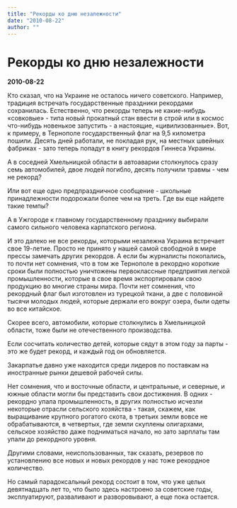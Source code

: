 ```yaml
---
title: "Рекорды ко дню незалежности"
date: "2010-08-22"
author: ""
---
```


# Рекорды ко дню незалежности

**2010-08-22** 

Кто сказал, что на Украине не осталось ничего советского. Например, традиция встречать государственные праздники рекордами сохранилась. Естественно, что рекорды теперь не какие-нибудь «совковые» - типа новый	 прокатный стан ввести в строй или в космос что-нибудь новенькое запустить - а настоящие, «цивилизованные». Вот, к примеру, в Тернополе государственный флаг на 9,5 километра пошили. Десять дней работали, не покладая рук, на местных швейных фабриках - зато теперь попадут в книгу рекордов Гиннеса Украины.

А в соседней Хмельницкой области в автоаварии столкнулось сразу семь автомобилей, двое людей погибло, десять получили травмы - чем не рекорд?

Или вот еще одно предпраздничное сообщение - школьные принадлежности подорожали более чем на треть. Где вы еще найдете такие темпы?

А в Ужгороде к главному государственному празднику выбирали самого сильного человека карпатского региона.

И это далеко не все рекорды, которыми незалежна Украина встречает свое 19-летие. Просто не принято у нашей самой свободной в мире прессы замечать других рекордов. А если бы журналисты покопались, то почти нет сомнения, что в том же Тернополе в рекордно короткие сроки были полностью уничтожены первоклассные предприятия легкой промышленности, которые в свое время экспортировали свою продукцию во многие страны мира. Почти нет сомнения, что рекордный флаг был изготовлен из турецкой ткани, а две с половиной тысячи молодых людей, которые держали его вокруг озера, были одеты во все китайское.

Скорее всего, автомобили, которые столкнулись в Хмельницкой области, тоже были не отечественного производства.

Если сосчитать количество детей, которые сядут в этом году за парты - это же будет рекорд, и каждый год он обновляется.

Закарпатье давно уже находится среди лидеров по поставкам на иностранные рынки дешевой рабочей силы.

Нет сомнения, что и восточные области, и центральные, и северные, и южные области могли бы представить свои достижения. В одних - рекордно упала промышленность, в других полностью исчезли некоторые отрасли сельского хозяйства - такая, скажем, как выращивание крупного рогатого скота, в третьих земли вовсе не обрабатываются, в четвертых, где земли скуплены олигархами, сельское хозяйство даже подниматься начало, но зато зарплаты там упали до рекордного уровня.

Другими словами, неиспользованных, так сказать, резервов по установлению все новых и новых рекордов у нас тоже рекордное количество.

Но самый парадоксальный рекорд состоит в том, что уже целых девятнадцать лет то, что было здесь настроено за советские годы, эксплуатируют, разваливают и разворовывают, а еще пока остается.
